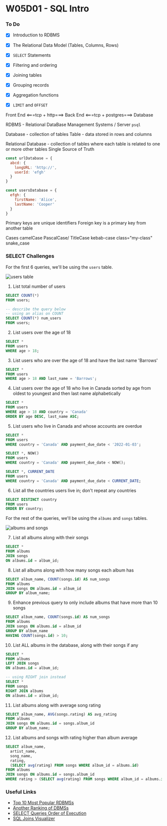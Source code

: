 # W05D01 - SQL Intro

### To Do
- [x] Introduction to RDBMS
- [x] The Relational Data Model (Tables, Columns, Rows)
- [x] `SELECT` Statements
- [x] Filtering and ordering
- [x] Joining tables
- [x] Grouping records
- [x] Aggregation functions
- [x] `LIMIT` and `OFFSET`



Front End <===tcp + http===> Back End <===tcp + postgres===> Database

RDBMS - Relational DataBase Management Systems / Server
`psql`

Database - collection of tables
Table - data stored in rows and columns

Relational Database - collection of tables where each table is related to one or more other tables
Single Source of Truth

```js
const urlDatabase = {
  abcd: {
    longURL: 'http://',
    userId: 'efgh'
  }
}

const usersDatabase = {
  efgh: {
    firstName: 'Alice',
    lastName: 'Cooper'
  }
}
```

Primary keys are unique identifiers
Foreign key is a primary key from another table



Cases
camelCase
PascalCase/ TitleCase
kebab-case class="my-class"
snake_case













### SELECT Challenges

For the first 6 queries, we'll be using the `users` table.

![users table](https://andydlindsay-portfolio.s3.amazonaws.com/lighthouse/w5d1-users.io.png)

1. List total number of users

```sql
SELECT COUNT(*)
FROM users;

-- describe the query below
-- using an alias on COUNT
SELECT COUNT(*) num_users
FROM users;
```

2. List users over the age of 18

```sql
SELECT *
FROM users
WHERE age > 18;
```

3. List users who are over the age of 18 and have the last name 'Barrows'

```sql
SELECT *
FROM users
WHERE age > 18 AND last_name = 'Barrows';
```

4. List users over the age of 18 who live in Canada sorted by age from oldest to youngest and then last name alphabetically

```sql
SELECT *
FROM users
WHERE age > 18 AND country = 'Canada'
ORDER BY age DESC, last_name ASC;
```

5. List users who live in Canada and whose accounts are overdue

```sql
SELECT *
FROM users
WHERE country = 'Canada' AND payment_due_date < '2022-01-03';

SELECT *, NOW()
FROM users
WHERE country = 'Canada' AND payment_due_date < NOW();

SELECT *, CURRENT_DATE
FROM users
WHERE country = 'Canada' AND payment_due_date < CURRENT_DATE;
```

6. List all the countries users live in; don't repeat any countries

```sql
SELECT DISTINCT country
FROM users
ORDER BY country;
```

For the rest of the queries, we'll be using the `albums` and `songs` tables.

![albums and songs](https://andydlindsay-portfolio.s3.amazonaws.com/lighthouse/albums-and-songs.png)

7. List all albums along with their songs

```sql
SELECT *
FROM albums
JOIN songs 
ON albums.id = album_id;
```

8. List all albums along with how many songs each album has

```sql
SELECT album_name, COUNT(songs.id) AS num_songs
FROM albums
JOIN songs ON albums.id = album_id
GROUP BY album_name;
```

9. Enhance previous query to only include albums that have more than 10 songs

```sql
SELECT album_name, COUNT(songs.id) AS num_songs
FROM albums
JOIN songs ON albums.id = album_id
GROUP BY album_name
HAVING COUNT(songs.id) > 10;
```

10. List ALL albums in the database, along with their songs if any

```sql
SELECT *
FROM albums
LEFT JOIN songs 
ON albums.id = album_id;

-- using RIGHT join instead
SELECT *
FROM songs
RIGHT JOIN albums 
ON albums.id = album_id;
```

11. List albums along with average song rating

```sql
SELECT album_name, AVG(songs.rating) AS avg_rating
FROM albums
JOIN songs ON albums.id = songs.album_id
GROUP BY album_name;
```

12. List albums and songs with rating higher than album average

```sql
SELECT album_name, 
  artist_name, 
  song_name, 
  rating,
  (SELECT avg(rating) FROM songs WHERE album_id = albums.id)
FROM albums
JOIN songs ON albums.id = songs.album_id
WHERE rating > (SELECT avg(rating) FROM songs WHERE album_id = albums.id);
```

### Useful Links
- [Top 10 Most Popular RDBMSs](https://www.c-sharpcorner.com/article/what-are-the-most-popular-relational-databases/)
- [Another Ranking of DBMSs](https://db-engines.com/en/ranking)
- [SELECT Queries Order of Execution](https://sqlbolt.com/lesson/select_queries_order_of_execution)
- [SQL Joins Visualizer](https://sql-joins.leopard.in.ua/)
